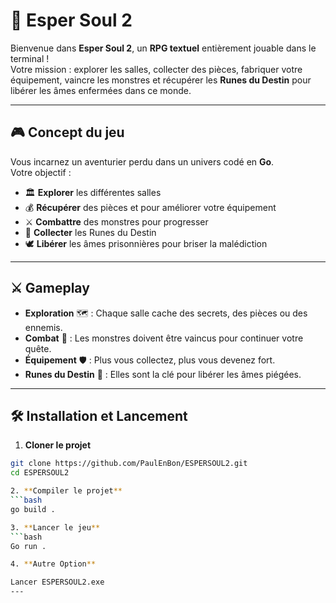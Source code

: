 
# 🔮 Esper Soul 2  

Bienvenue dans **Esper Soul 2**, un **RPG textuel** entièrement jouable dans le terminal !  
Votre mission : explorer les salles, collecter des pièces, fabriquer votre équipement, vaincre les monstres et récupérer les **Runes du Destin** pour libérer les âmes enfermées dans ce monde.  

---

## 🎮 Concept du jeu  

Vous incarnez un aventurier perdu dans un univers codé en **Go**.  
Votre objectif :  
- 🏛️ **Explorer** les différentes salles  
- 💰 **Récupérer** des pièces et pour améliorer votre équipement  
- ⚔️ **Combattre** des monstres pour progresser  
- 🔮 **Collecter** les Runes du Destin  
- 🕊️ **Libérer** les âmes prisonnières pour briser la malédiction  

---

## ⚔️ Gameplay  

- **Exploration** 🗺️ : Chaque salle cache des secrets, des pièces ou des ennemis.  
- **Combat** 🥊 : Les monstres doivent être vaincus pour continuer votre quête.  
- **Équipement** 🛡️ : Plus vous collectez, plus vous devenez fort.  
- **Runes du Destin** 🔮 : Elles sont la clé pour libérer les âmes piégées.  

---

## 🛠️ Installation et Lancement  

1. **Cloner le projet**  
```bash
git clone https://github.com/PaulEnBon/ESPERSOUL2.git
cd ESPERSOUL2

2. **Compiler le projet**
```bash
go build .

3. **Lancer le jeu**
```bash
Go run .

4. **Autre Option**

Lancer ESPERSOUL2.exe
---
